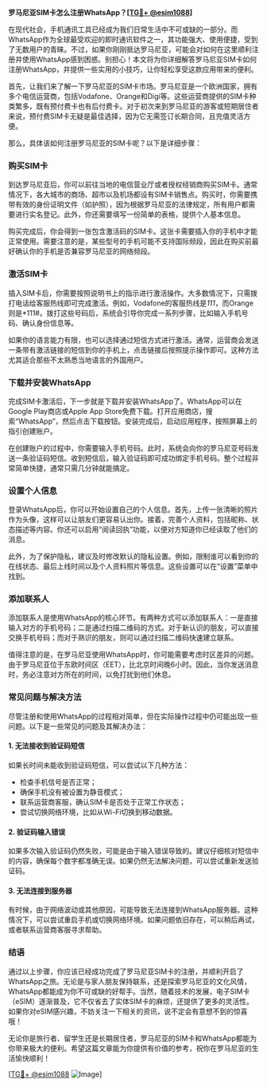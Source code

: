 **罗马尼亚SIM卡怎么注册WhatsApp？[[TG💪+ @esim1088](https://t.me/s/esim1088)]**

在现代社会，手机通讯工具已经成为我们日常生活中不可或缺的一部分。而WhatsApp作为全球最受欢迎的即时通讯软件之一，其功能强大、使用便捷，受到了无数用户的青睐。不过，如果你刚刚抵达罗马尼亚，可能会对如何在这里顺利注册并使用WhatsApp感到困惑。别担心！本文将为你详细解答罗马尼亚SIM卡如何注册WhatsApp，并提供一些实用的小技巧，让你轻松享受这款应用带来的便利。

首先，让我们来了解一下罗马尼亚的SIM卡市场。罗马尼亚是一个欧洲国家，拥有多个电信运营商，包括Vodafone、Orange和Digi等。这些运营商提供的SIM卡种类繁多，既有预付费卡也有后付费卡。对于初次来到罗马尼亚的游客或短期居住者来说，预付费SIM卡无疑是最佳选择，因为它无需签订长期合同，且充值灵活方便。

那么，具体该如何注册罗马尼亚的SIM卡呢？以下是详细步骤：

### **购买SIM卡**
到达罗马尼亚后，你可以前往当地的电信营业厅或者授权经销商购买SIM卡。通常情况下，各大城市的商场、超市以及机场都设有SIM卡销售点。购买时，你需要携带有效的身份证明文件（如护照），因为根据罗马尼亚的法律规定，所有用户都需要进行实名登记。此外，你还需要填写一份简单的表格，提供个人基本信息。

购买完成后，你会得到一张包含激活码的SIM卡。这张卡需要插入你的手机中才能正常使用。需要注意的是，某些型号的手机可能不支持国际频段，因此在购买前最好确认你的手机是否兼容罗马尼亚的网络频段。

### **激活SIM卡**
插入SIM卡后，你需要按照说明书上的指示进行激活操作。大多数情况下，只需拨打电话给客服热线即可完成激活。例如，Vodafone的客服热线是*111*，而Orange则是*111#。拨打这些号码后，系统会引导你完成一系列步骤，比如输入手机号码、确认身份信息等。

如果你的语言能力有限，也可以选择通过短信方式进行激活。通常，运营商会发送一条带有激活链接的短信到你的手机上，点击链接后按照提示操作即可。这种方法尤其适合那些不太熟悉当地语言的外国用户。

### **下载并安装WhatsApp**
完成SIM卡激活后，下一步就是下载并安装WhatsApp了。WhatsApp可以在Google Play商店或Apple App Store免费下载。打开应用商店，搜索“WhatsApp”，然后点击下载按钮。安装完成后，启动应用程序，按照屏幕上的指引创建账户。

在创建账户的过程中，你需要输入手机号码。此时，系统会向你的罗马尼亚号码发送一条验证码短信。收到短信后，输入验证码即可成功绑定手机号码。整个过程非常简单快捷，通常只需几分钟就能搞定。

### **设置个人信息**
登录WhatsApp后，你可以开始设置自己的个人信息。首先，上传一张清晰的照片作为头像，这样可以让朋友们更容易认出你。接着，完善个人资料，包括昵称、状态描述等内容。你还可以启用“阅读回执”功能，以便对方知道你已经读取了他们的消息。

此外，为了保护隐私，建议及时修改默认的隐私设置。例如，限制谁可以看到你的在线状态、最后上线时间以及个人资料照片等信息。这些设置可以在“设置”菜单中找到。

### **添加联系人**
添加联系人是使用WhatsApp的核心环节。有两种方式可以添加联系人：一是直接输入对方的手机号码；二是通过扫描二维码的方式。对于新认识的朋友，可以直接交换手机号码；而对于熟识的朋友，则可以通过扫描二维码快速建立联系。

值得注意的是，在罗马尼亚使用WhatsApp时，你可能需要考虑时区差异的问题。由于罗马尼亚位于东欧时间区（EET），比北京时间晚6小时。因此，当你发送消息时，务必注意对方所在的时间，以免打扰到他们休息。

### **常见问题与解决方法**
尽管注册和使用WhatsApp的过程相对简单，但在实际操作过程中仍可能出现一些问题。以下是一些常见的问题及其解决办法：

#### **1. 无法接收到验证码短信**
如果长时间未能收到验证码短信，可以尝试以下几种方法：
- 检查手机信号是否正常；
- 确保手机没有被设置为静音模式；
- 联系运营商客服，确认SIM卡是否处于正常工作状态；
- 尝试切换网络环境，比如从Wi-Fi切换到移动数据。

#### **2. 验证码输入错误**
如果多次输入验证码仍然失败，可能是由于输入错误导致的。建议仔细核对短信中的内容，确保每个数字都准确无误。如果仍然无法解决问题，可以尝试重新发送验证码。

#### **3. 无法连接到服务器**
有时候，由于网络波动或其他原因，可能导致无法连接到WhatsApp服务器。这种情况下，可以尝试重启手机或切换网络环境。如果问题依旧存在，可以稍后再试，或者联系运营商客服寻求帮助。

### **结语**
通过以上步骤，你应该已经成功完成了罗马尼亚SIM卡的注册，并顺利开启了WhatsApp之旅。无论是与家人朋友保持联系，还是探索罗马尼亚的文化风情，WhatsApp都能成为你不可或缺的好帮手。当然，随着技术的发展，电子SIM卡（eSIM）逐渐普及，它不仅省去了实体SIM卡的麻烦，还提供了更多的灵活性。如果你对eSIM感兴趣，不妨关注一下相关的资讯，说不定会有意想不到的惊喜哦！

无论你是旅行者、留学生还是长期居住者，罗马尼亚的SIM卡和WhatsApp都能为你带来极大的便利。希望这篇文章能为你提供有价值的参考，祝你在罗马尼亚的生活愉快顺利！

[[TG💪+ @esim1088](https://t.me/s/esim1088) ![Image](https://i.postimg.cc/4NQfJmqS/Snipaste-2025-05-13-00-14-12.png)]